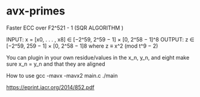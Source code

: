 # avx-primes
Faster ECC over F2^521 - 1 (SQR ALGORITHM )




INPUT: x = [x0, . . . , x8] ∈ [−2^59, 2^59 − 1] × [0, 2^58 − 1]^8
OUTPUT: z ∈ [−2^59, 259 − 1] × [0, 2^58 − 1]8
where z ≡ x^2 (mod t^9 − 2)








You can plugin in your own residue/values in the x_n, y_n, and eight make sure x_n = y_n and that they are aligned
























How to use
gcc -mavx -mavx2 main.c
./main

















https://eprint.iacr.org/2014/852.pdf
